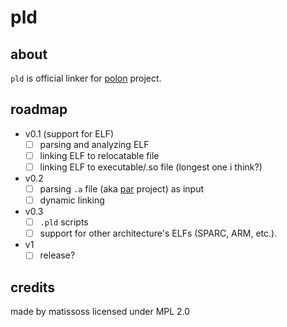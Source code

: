 # pld

## about

`pld` is official linker for [polon](https://github.com/Matissoss/polon) project.

## roadmap

- v0.1 (support for ELF)
    - [ ] parsing and analyzing ELF
    - [ ] linking ELF to relocatable file
    - [ ] linking ELF to executable/.so file (longest one i think?)
- v0.2
    - [ ] parsing `.a` file (aka [par](https://github.com/Matissoss/par) project) as input
    - [ ] dynamic linking
- v0.3
    - [ ] `.pld` scripts
    - [ ] support for other architecture's ELFs (SPARC, ARM, etc.).
- v1
    - [ ] release?

## credits

made by matissoss
licensed under MPL 2.0
